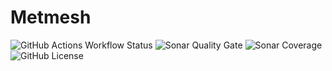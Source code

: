 # Metmesh
![GitHub Actions Workflow Status](https://img.shields.io/github/actions/workflow/status/joe-mccarthy/metmesh/maven.yml?style=for-the-badge)
![Sonar Quality Gate](https://img.shields.io/sonar/quality_gate/joe-mccarthy_metmesh?server=https%3A%2F%2Fsonarcloud.io&style=for-the-badge)
![Sonar Coverage](https://img.shields.io/sonar/coverage/joe-mccarthy_metmesh?server=https%3A%2F%2Fsonarcloud.io&style=for-the-badge)
![GitHub License](https://img.shields.io/github/license/joe-mccarthy/metmesh?style=for-the-badge)
